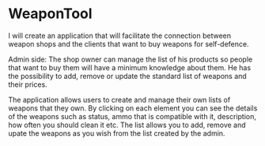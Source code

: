 # WeaponTool

I will create an application that will facilitate the connection between weapon shops and the clients that want to buy weapons for self-defence.

Admin side: The shop owner can manage the list of his products so people that want to buy them will have a minimum knowledge about them. He has the possibility to add, remove or update the standard list of weapons and their prices.

The application allows users to create and manage their own lists of weapons that they own. By clicking on each element you can see the details of the weapons such as status, ammo that is compatible with it,  description, how often you should clean it etc. The list allows you to add, remove and upate the weapons as you wish from the list created by the admin. 
